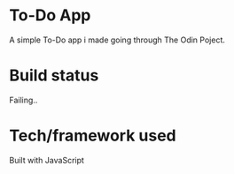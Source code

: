 # To-Do App
A simple To-Do app i made going through The Odin Poject.

# Build status
Failing..

# Tech/framework used
Built with JavaScript



